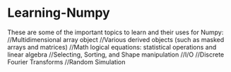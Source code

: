 # Learning-Numpy
These are some of the important topics to learn and their uses for Numpy:
//Multidimensional array object
//Various derived objects (such as masked arrays and matrices)
//Math logical equations: statistical operations and linear algebra
//Selecting, Sorting, and Shape manipulation
//I/O
//Discrete Fourier Transforms
//Random Simulation
